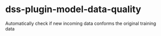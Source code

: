 # dss-plugin-model-data-quality
Automatically check if new incoming data conforms the original training data
